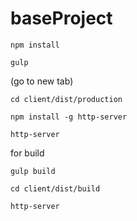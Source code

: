 # baseProject

```
npm install

gulp
```

(go to new tab)

```
cd client/dist/production

npm install -g http-server

http-server
```

for build

```
gulp build

cd client/dist/build

http-server
```
